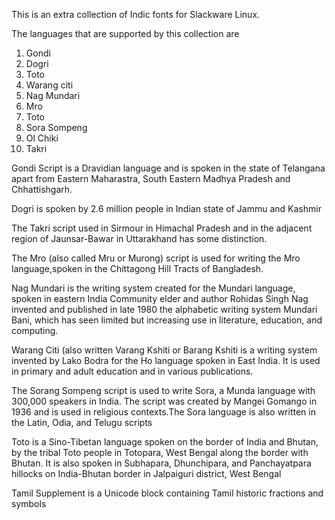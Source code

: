 This is an extra collection of Indic fonts 
for Slackware Linux.

The languages that are supported by this 
collection are 

1. Gondi
2. Dogri
3. Toto
4. Warang citi
6. Nag Mundari
7. Mro
8. Toto
9. Sora Sompeng
10. Ol Chiki
11. Takri

Gondi Script is a Dravidian language and is spoken
in the state of Telangana apart from Eastern
Maharastra, South Eastern Madhya Pradesh and
Chhattishgarh.

Dogri is spoken by 2.6 million people in Indian 
state of Jammu and Kashmir 

The Takri script used in Sirmour in Himachal Pradesh 
and in the adjacent region of Jaunsar-Bawar in 
Uttarakhand has some distinction.

The Mro (also called Mru or Murong) script is used 
for writing the Mro language,spoken in the 
Chittagong Hill Tracts of Bangladesh. 

Nag Mundari is the writing system created for the 
Mundari language, spoken in eastern India
Community elder and author Rohidas Singh Nag invented 
and published in late 1980 the alphabetic writing system Mundari Bani, 
which has seen limited but increasing use in literature, 
education, and computing. 

Warang Citi (also written Varang Kshiti or Barang Kshiti is a writing 
system invented by Lako Bodra for the Ho language spoken in East India. 
It is used in primary and adult education and in various publications. 

The Sorang Sompeng script is used to write Sora, 
a Munda language with 300,000 speakers in India. 
The script was created by Mangei Gomango in 1936 and is used 
in religious contexts.The Sora language is also written in the 
Latin, Odia, and Telugu scripts

Toto is a Sino-Tibetan language spoken on the border of India and Bhutan, 
by the tribal Toto people in Totopara, West Bengal along the border with Bhutan. 
It is also spoken in Subhapara, Dhunchipara, and Panchayatpara hillocks on 
India-Bhutan border in Jalpaiguri district, West Bengal 

Tamil Supplement is a Unicode block containing 
Tamil historic fractions and symbols
